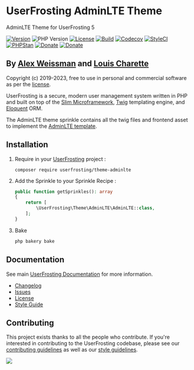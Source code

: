 # UserFrosting AdminLTE Theme
AdminLTE Theme for UserFrosting 5

[![Version](https://img.shields.io/github/v/release/userfrosting/theme-adminlte?sort=semver)](https://github.com/userfrosting/theme-adminlte/releases)
![PHP Version](https://img.shields.io/badge/php-%5E8.0-brightgreen)
[![License](https://img.shields.io/badge/license-MIT-brightgreen.svg)](LICENSE)
[![Build](https://img.shields.io/github/actions/workflow/status/userfrosting/theme-adminlte/Build.yml?branch=5.0&logo=github)](https://github.com/userfrosting/theme-adminlte/actions)
[![Codecov](https://codecov.io/gh/userfrosting/theme-adminlte/branch/5.0/graph/badge.svg)](https://app.codecov.io/gh/userfrosting/theme-adminlte/branch/5.0)
[![StyleCI](https://github.styleci.io/repos/445386142/shield?branch=5.0&style=flat)](https://github.styleci.io/repos/445386142)
[![PHPStan](https://img.shields.io/github/actions/workflow/status/userfrosting/theme-adminlte/PHPStan.yml?branch=5.0&label=PHPStan)](https://github.com/userfrosting/theme-adminlte/actions/workflows/PHPStan.yml)
[![Donate](https://img.shields.io/badge/Open_Collective-Donate-blue?logo=Open%20Collective
)](https://opencollective.com/userfrosting#backer)
[![Donate](https://img.shields.io/badge/Ko--fi-Donate-blue?logo=ko-fi&logoColor=white
)](https://ko-fi.com/lcharette)

## By [Alex Weissman](https://alexanderweissman.com) and [Louis Charette](https://bbqsoftwares.com)

Copyright (c) 2019-2023, free to use in personal and commercial software as per the [license](LICENSE.md).

UserFrosting is a secure, modern user management system written in PHP and built on top of the [Slim Microframework](http://www.slimframework.com/), [Twig](http://twig.sensiolabs.org/) templating engine, and [Eloquent](https://laravel.com/docs/5.8/eloquent#introduction) ORM.

The AdminLTE theme sprinkle contains all the twig files and frontend asset to implement the [AdminLTE template](https://adminlte.io/).

## Installation
1. Require in your [UserFrosting](https://github.com/userfrosting/UserFrosting) project : 
    ``` 
    composer require userfrosting/theme-adminlte
    ```

2. Add the Sprinkle to your Sprinkle Recipe : 
    ```php
    public function getSprinkles(): array
    {
        return [
            \UserFrosting\Theme\AdminLTE\AdminLTE::class,
        ];
    }
    ```

3. Bake
    ```bash
    php bakery bake
    ```

## Documentation
See main [UserFrosting Documentation](https://learn.userfrosting.com) for more information.

- [Changelog](CHANGELOG.md)
- [Issues](https://github.com/userfrosting/UserFrosting/issues)
- [License](LICENSE.md)
- [Style Guide](STYLE-GUIDE.md)

## Contributing

This project exists thanks to all the people who contribute. If you're interested in contributing to the UserFrosting codebase, please see our [contributing guidelines](https://github.com/userfrosting/UserFrosting/blob/5.0/.github/CONTRIBUTING.md) as well as our [style guidelines](.github/STYLE-GUIDE.md).

[![](https://opencollective.com/userfrosting/contributors.svg?width=890&button=true)](https://github.com/userfrosting/sprinkle-core/graphs/contributors)
